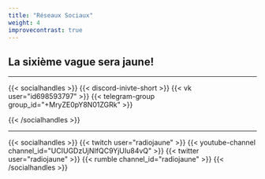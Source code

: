 ```yaml
---
title: "Réseaux Sociaux"
weight: 4
improvecontrast: true
---
```


## La sixième vague sera jaune!


<!--

Faire un compteur + le titre 

## Radio Jaune est partout!

{{< big-button-awe dashidashi="0" text="Visit Download Page" href="https://github.com/radio-jaune/" color="#f7ff0b" >}}

{{< big-button-awe dashidashi="1" text="Visit Download Page" href="https://github.com/radio-jaune/" color="#ff0bd9" >}}

{{< big-button-awe dashidashi="2" text="Visit Download Page" href="https://github.com/radio-jaune/" color="#07aa0b" >}}

{{< big-button-awe dashidashi="3" text="Visit Download Page" href="https://github.com/radio-jaune/" color="#ff330b" >}}

|                                              |                                              |
|----------------------------------------------|----------------------------------------------|
|||
|||
|{{< big-button-awe dashidashi="2" text="Visit Download Page" href="https://github.com/radio-jaune/" color="#07aa0b" >}}|{{< big-button-awe dashidashi="-2" text="Visit Download Page" href="https://github.com/radio-jaune/" color="#07aa0b" >}}|

-->


---

{{< socialhandles >}}
    {{< discord-inivte-short >}}
    {{< vk user="id698593797" >}}
    <!-- {{< telegram user="radiojaune" >}} -->
    {{< telegram-group group_id="+MryZE0pY8N01ZGRk" >}}

{{< /socialhandles >}}


---

{{< socialhandles >}}
    {{< twitch user="radiojaune" >}}
    <!-- {{< facebook user="radiojaune" >}} -->
    {{< youtube-channel channel_id="UCIUGDzUjNIfQC9YjUIu84vQ" >}}
    {{< twitter user="radiojaune" >}}
    {{< rumble channel_id="radiojaune" >}}
{{< /socialhandles >}}

<!--
---

{{< socialhandles >}}
    {{< instagram user="radiojaune" >}}
    {{< pinterest user="radiojaune" >}}
    {{< tiktok user="radiojaune" >}}
{{< /socialhandles >}}

---

{{< socialhandles >}}
    {{< discord-inivte-short >}}
    {{< vk user="radiojaune" >}}
    {{< twitter user="radiojaune" >}}
{{< /socialhandles >}}

---
-->
